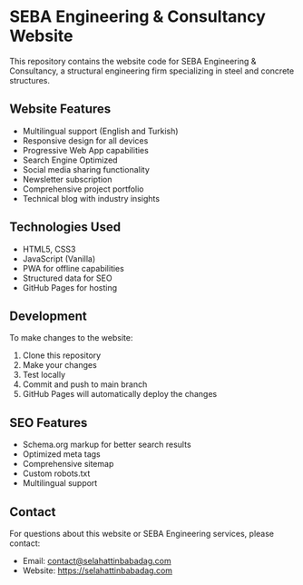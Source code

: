 # SEBA Engineering & Consultancy Website

This repository contains the website code for SEBA Engineering & Consultancy, a structural engineering firm specializing in steel and concrete structures.

## Website Features

- Multilingual support (English and Turkish)
- Responsive design for all devices
- Progressive Web App capabilities
- Search Engine Optimized
- Social media sharing functionality
- Newsletter subscription
- Comprehensive project portfolio
- Technical blog with industry insights

## Technologies Used

- HTML5, CSS3
- JavaScript (Vanilla)
- PWA for offline capabilities
- Structured data for SEO
- GitHub Pages for hosting

## Development

To make changes to the website:

1. Clone this repository
2. Make your changes
3. Test locally
4. Commit and push to main branch
5. GitHub Pages will automatically deploy the changes

## SEO Features

- Schema.org markup for better search results
- Optimized meta tags
- Comprehensive sitemap
- Custom robots.txt
- Multilingual support

## Contact

For questions about this website or SEBA Engineering services, please contact:
- Email: contact@selahattinbabadag.com
- Website: https://selahattinbabadag.com
